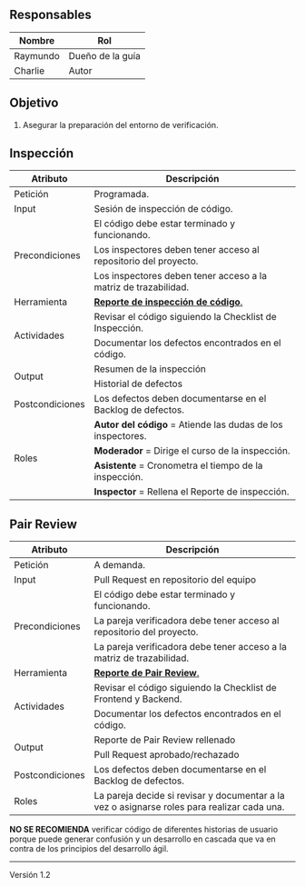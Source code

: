 ## Responsables
Nombre     | Rol
-----------|------------------
Raymundo   | Dueño de la guía
Charlie    | Autor

## Objetivo
1. Asegurar la preparación del entorno de verificación.

## Inspección
<table>
  <thead>
    <tr>
      <th>Atributo</th>
      <th>Descripción</th>
    </tr>
  </thead>
  <tbody>
    <tr>
      <td>Petición</td>
      <td>Programada.</td>
    </tr>
    <tr>
      <td>Input</td>
      <td>Sesión de inspección de código.</td>
    </tr>
    <tr>
      <td rowspan="3">Precondiciones</td>
      <td>El código debe estar terminado y funcionando.</td>
    </tr>
    <tr>
      <td>Los inspectores deben tener acceso al repositorio del proyecto.</td>
    </tr>
    <tr>
      <td>Los inspectores deben tener acceso a la matriz de trazabilidad.</td>
    </tr>
    <tr>
      <td>Herramienta</td>
      <td><strong><a href="https://docs.google.com/spreadsheets/d/1MRa1gjtF_DUqVybsPa9u1NTLnkQr5NAtyJtS0Q0poz4/edit#gid=0">Reporte de inspección de código</strong>.</td>
    </tr>
    <tr>
      <td rowspan="2">Actividades</td>
      <td>Revisar el código siguiendo la Checklist de Inspección.</td>
    </tr>
    <tr>
      <td>Documentar los defectos encontrados en el código.</td>
    </tr>
    <tr>
      <td rowspan="2">Output</td>
      <td>Resumen de la inspección</td>
    </tr>
    <tr>
      <td>Historial de defectos</td>
    </tr>
    <tr>
      <td>Postcondiciones</td>
      <td>Los defectos deben documentarse en el Backlog de defectos.</td>
    </tr>
    <tr>
      <td rowspan="5">Roles</td>
      <td><strong>Autor del código</strong> = Atiende las dudas de los inspectores.</td>
    </tr>
    <tr>
      <td><strong>Moderador</strong> = Dirige el curso de la inspección.</td>
    </tr>
    <tr>
      <td><strong>Asistente</strong> = Cronometra el tiempo de la inspección.</td>
    </tr>
    <tr>
      <td><strong>Inspector</strong> = Rellena el Reporte de inspección.</td>
    </tr>
  </tbody>
</table>

## Pair Review
<table>
  <thead>
    <tr>
      <th>Atributo</th>
      <th>Descripción</th>
    </tr>
  </thead>
  <tbody>
    <tr>
      <td>Petición</td>
      <td>A demanda.</td>
    </tr>
    <tr>
      <td>Input</td>
      <td>Pull Request en repositorio del equipo</td>
    </tr>
    <tr>
      <td rowspan="3">Precondiciones</td>
      <td>El código debe estar terminado y funcionando.</td>
    </tr>
    <tr>
      <td>La pareja verificadora debe tener acceso al repositorio del proyecto.</td>
    </tr>
    <tr>
      <td>La pareja verificadora debe tener acceso a la matriz de trazabilidad.</td>
    </tr>
    <tr>
      <td>Herramienta</td>
      <td><strong><a href="https://docs.google.com/spreadsheets/d/1c6FRhE9Fm7sWP4pWwGucm6aBd6LtCEgJ2KAb7Hz2inY/edit#gid=1461386475">Reporte de Pair Review</strong>.</td>
    </tr>
    <tr>
      <td rowspan="2">Actividades</td>
      <td>Revisar el código siguiendo la Checklist de Frontend y Backend.</td>
    </tr>
    <tr>
      <td>Documentar los defectos encontrados en el código.</td>
    </tr>
    <tr>
      <td rowspan="2">Output</td>
      <td>Reporte de Pair Review rellenado</td>
    </tr>
    <tr>
      <td>Pull Request aprobado/rechazado</td>
    </tr>
    <tr>
      <td>Postcondiciones</td>
      <td>Los defectos deben documentarse en el Backlog de defectos.</td>
    </tr>
    <tr>
      <td>Roles</td>
      <td>La pareja decide si revisar y documentar a la vez o asignarse roles para realizar cada una.</td>
  </tbody>
</table>

**NO SE RECOMIENDA** verificar código de diferentes historias de usuario porque puede generar confusión y un desarrollo en cascada que va en contra de los principios del desarrollo ágil.

***
Versión 1.2
